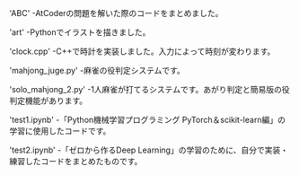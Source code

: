 'ABC' -AtCoderの問題を解いた際のコードをまとめました。

'art' -Pythonでイラストを描きました。

'clock.cpp' -C++で時計を実装しました。入力によって時刻が変わります。

'mahjong_juge.py' -麻雀の役判定システムです。

'solo_mahjong_2.py' -1人麻雀が打てるシステムです。あがり判定と簡易版の役判定機能があります。

'test1.ipynb' -「Python機械学習プログラミング PyTorch＆scikit-learn編」の学習に使用したコードです。

'test2.ipynb' -「ゼロから作るDeep Learning」の学習のために、自分で実装・練習したコードをまとめたものです。

